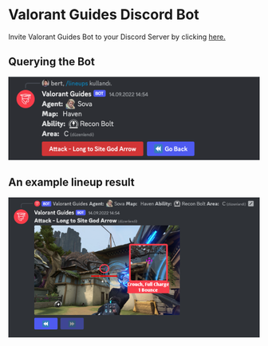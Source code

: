 # Valorant Guides Discord Bot 

Invite Valorant Guides Bot to your Discord Server by clicking [here.](https://discord.com/api/oauth2/authorize?client_id=1008858560941268994&permissions=140660550656&scope=bot%20applications.commands)


## Querying the Bot
![Querying the bot](images/querying_the_bot.png)

## An example lineup result
![Querying the bot](images/bot_lineup_result.png)

